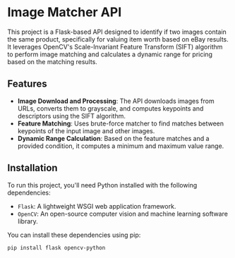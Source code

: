 # Image Matcher API

This project is a Flask-based API designed to identify if two images contain the same product, specifically for valuing item worth based on eBay results. It leverages OpenCV's Scale-Invariant Feature Transform (SIFT) algorithm to perform image matching and calculates a dynamic range for pricing based on the matching results.

## Features

- **Image Download and Processing**: The API downloads images from URLs, converts them to grayscale, and computes keypoints and descriptors using the SIFT algorithm.
- **Feature Matching**: Uses brute-force matcher to find matches between keypoints of the input image and other images.
- **Dynamic Range Calculation**: Based on the feature matches and a provided condition, it computes a minimum and maximum value range.

## Installation

To run this project, you'll need Python installed with the following dependencies:

- `Flask`: A lightweight WSGI web application framework.
- `OpenCV`: An open-source computer vision and machine learning software library.

You can install these dependencies using pip:

```bash
pip install flask opencv-python
